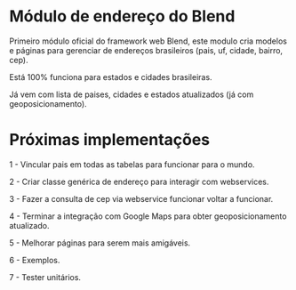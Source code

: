 # Módulo de endereço do Blend

Primeiro módulo oficial do framework web Blend, este modulo cria modelos e páginas para gerenciar de endereços brasileiros (pais, uf, cidade, bairro, cep).

Está 100% funciona para estados e cidades brasileiras.

Já vem com lista de paises, cidades e estados atualizados (já com geoposicionamento).

# Próximas implementações
1 - Vincular pais em todas as tabelas para funcionar para o mundo.

2 - Criar classe genérica de endereço para interagir com webservices.

3 - Fazer a consulta de cep via webservice funcionar voltar a funcionar.

4 - Terminar a integração com Google Maps para obter geoposicionamento atualizado.

5 - Melhorar páginas para serem mais amigáveis.

6 - Exemplos.

7 - Tester unitários.
